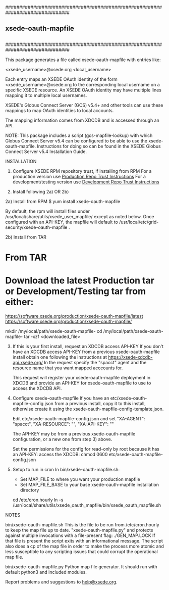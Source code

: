 ###############################################################################
##
## xsede-oauth-mapfile
##
###############################################################################

This package generates a file called xsede-oauth-mapfile with entries like:

<xsede_username>@xsede.org <local_username>

Each entry maps an XSEDE OAuth identity of the form <xsede_username>@xsede.org
to the corresponding local username on a specific XSEDE resource. An XSEDE OAuth
identity may have multiple lines mapping it to multiple local usernames.

XSEDE's Globus Connect Server (GCS) v5.4+ and other tools can use these mappings
to map OAuth identities to local accounts.

The mapping information comes from XDCDB and is accessed through an API.

NOTE:  This package includes a script (gcs-mapfile-lookup) with which Globus Connect Server v5.4 can be configured to be able to use the xsede-oauth-mapfile.  Instructions for doing so can be found in the XSEDE Globus Connect Server v5.4 Installation Guide.

INSTALLATION

1) Configure XSEDE RPM repository trust, if installing from RPM
   For a production version use [Production Repo Trust Instructions](https://software.xsede.org/production/repo/repoconfig.txt)
   For a development/testing version use [Development Repo Trust Instructions](https://software.xsede.org/development/repo/repoconfig.txt)

2)  Install following 2a) OR 2b)

2a) Install from RPM
   $ yum install xsede-oauth-mapfile

   By default, the rpm will install files under /usr/local/share/utils/xsede_user_mapfile/
   except as noted below.  Once configured with an API-KEY, the mapfile will default to 
   /usr/local/etc/grid-security/xsede-oauth-mapfile .

2b) Install from TAR
   # From TAR
   # Download the latest Production tar or Development/Testing tar from either:
   https://software.xsede.org/production/xsede-oauth-mapfile/latest
   https://software.xsede.org/production/xsede-oauth-mapfile/

   mkdir /my/local/path/xsede-oauth-mapfile-<version>
   cd /my/local/path/xsede-oauth-mapfile-<version>
   tar -xzf <downloaded_file>

3) If this is your first install, request an XDCDB access API-KEY
   If you don't have an XDCDB access API-KEY from a previous xsede-oauth-mapfile install
     obtain one following the instructions at https://xsede-xdcdb-api.xsede.org/
   In the request specify the "spacct" agent and the resource name that you want
      mapped acccounts for.

   This request will register your xsede-oauth-mapfile deployment in XDCDB and provide an
      API-KEY for xsede-oauth-mapfile to use to access the XDCDB API.

4) Configure xsede-oauth-mapfile
   If you have an etc/xsede-oauth-mapfile-config.json from a previous install, copy it to this
   install, otherwise create it using the xsede-oauth-mapfile-config-template.json.

   Edit etc/xsede-oauth-mapfile-config.json and set
      "XA-AGENT": "spacct",
      "XA-RESOURCE": "<XDCDB resource name>",
      "XA-API-KEY": "<your API-KEY>"

    The API-KEY may be from a previous xsede-oauth-mapfile configuration, or a new one from
    step 3) above.

    Set the permissions for the config for read-only by root because it has an API-KEY:
    access the XDCDB:
       chmod 0600 etc/xsede-oauth-mapfile-config.json

5) Setup to run in cron
   In bin/xsede-oauth-mapfile.sh:
   - Set MAP_FILE to where you want your production mapfile
   - Set MAP_FILE_BASE to your base xsede-oauth-mapfile installation directory

   cd /etc/cron.hourly
   ln -s /usr/local/share/utils/xsede_oauth_mapfile/bin/xsede_oauth_mapfile.sh

NOTES

bin/xsede-oauth-mapfile.sh
    This is the file to be run from /etc/cron.hourly to keep the map file up to date.
    "xsede-oauth-mapfile.py" and protects against multiple invocations with a file-present
      flag: ./GEN_MAP.LOCK
    If that file is present the script exits with an informational message.
    The script also does a cp of the map file in order to make the process more atomic and
    less susceptible to any scripting issues that could corrupt the operational map file.

bin/xsede-oauth-mapfile.py
    Python map file generator. It should run with default python3 and included modules.

Report problems and suggestions to help@xsede.org.
